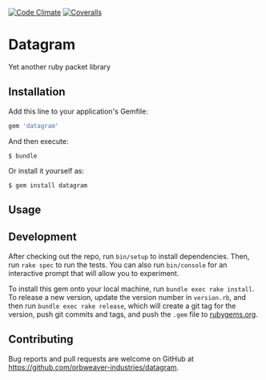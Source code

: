 [![Code Climate](https://codeclimate.com/github/Orbweaver-Industries/datagrams/badges/gpa.svg)](https://codeclimate.com/github/Orbweaver-Industries/datagrams) [![Coveralls](https://coveralls.io/repos/github/Orbweaver-Industries/datagrams/badge.svg?branch=master)](https://coveralls.io/github/Orbweaver-Industries/datagrams?branch=master)

# Datagram

Yet another ruby packet library

## Installation

Add this line to your application's Gemfile:

```ruby
gem 'datagram'
```

And then execute:

    $ bundle

Or install it yourself as:

    $ gem install datagram

## Usage

## Development

After checking out the repo, run `bin/setup` to install dependencies. Then, run `rake spec` to run the tests. You can also run `bin/console` for an interactive prompt that will allow you to experiment.

To install this gem onto your local machine, run `bundle exec rake install`. To release a new version, update the version number in `version.rb`, and then run `bundle exec rake release`, which will create a git tag for the version, push git commits and tags, and push the `.gem` file to [rubygems.org](https://rubygems.org).

## Contributing

Bug reports and pull requests are welcome on GitHub at https://github.com/orbweaver-industries/datagram.

